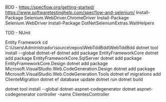 BDD - https://specflow.org/getting-started/
https://www.softwaretestinghelp.com/specflow-and-selenium/
Install-Package Selenium.WebDriver.ChromeDriver
Install-Package Selenium.WebDriver
Install-Package DotNetSeleniumExtras.WaitHelpers

TDD - NUnit

Entity Framework
cd C:\Users\Administrador\source\repos\WebTddBdd\WebTddBdd
dotnet tool install --global dotnet-ef
dotnet add package EntityFrameworkCore
dotnet add package EntityFrameworkCore.SqlServer
dotnet add package EntityFrameworkCore.Design
dotnet add package Microsoft.VisualStudio.Web.CodeGeneration.Design
dotnet add package Microsoft.VisualStudio.Web.CodeGeneration.Tools
dotnet ef migrations add ClienteMigration
dotnet ef database update
dotnet run
dotnet build

dotnet tool install --global dotnet-aspnet-codegenerator
dotnet aspnet-codegenerator controller -name ClientesController

